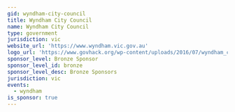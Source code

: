 ```yaml
---
gid: wyndham-city-council
title: Wyndham City Council
name: Wyndham City Council
type: government
jurisdiction: vic
website_url: 'https://www.wyndham.vic.gov.au'
logo_url: 'https://www.govhack.org/wp-content/uploads/2016/07/wyndham_city_council.png'
sponsor_level: Bronze Sponsor
sponsor_level_id: bronze
sponsor_level_desc: Bronze Sponsors
jurisdiction: vic
events:
  - wyndham
is_sponsor: true
---
```

